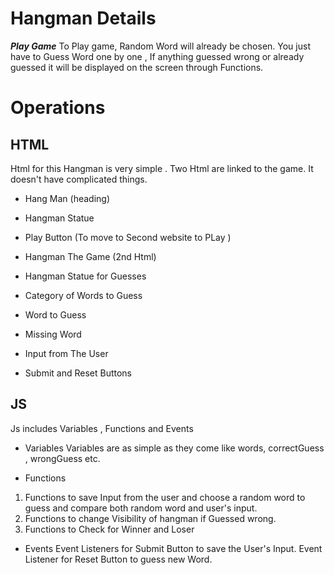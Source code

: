 # Hangman Details
***Play Game***
To Play game, Random Word will already be chosen. You just have to Guess Word one by one , If anything guessed wrong or already guessed it will be displayed on the screen through Functions.

# Operations

## HTML


Html for this Hangman is very simple . Two Html are linked to the game.  It doesn't have complicated things.
* Hang Man (heading)
* Hangman Statue
* Play Button (To move to Second website to PLay )


* Hangman The Game (2nd Html)
* Hangman Statue for Guesses
* Category of Words to Guess
* Word to Guess
* Missing Word
* Input from The User
* Submit and Reset Buttons


## JS


Js includes Variables , Functions and Events
* Variables
Variables are as simple as they come  like words, correctGuess , wrongGuess etc.

* Functions
1. Functions to save Input from the user and choose a random word to guess and compare both random word and user's input.
2. Functions to change Visibility of hangman if Guessed wrong.
3. Functions to Check for Winner and Loser

* Events
  Event Listeners for Submit Button to save the User's Input.
  Event Listener for Reset Button to guess new Word.
